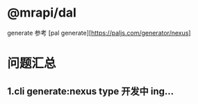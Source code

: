 # @mrapi/dal

generate 参考 [pal generate][https://paljs.com/generator/nexus]


# 问题汇总

## 1.cli generate:nexus type 开发中 ing...
